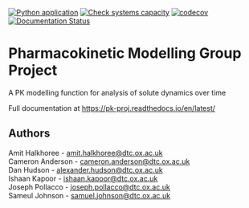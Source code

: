 [![Python application](https://github.com/Software-Engineering-BBSRC-Group-6/PK_modelling/actions/workflows/run-unittests.yml/badge.svg)](https://github.com/Software-Engineering-BBSRC-Group-6/PK_modelling/actions/workflows/run-unittests.yml)
[![Check systems capacity](https://github.com/Software-Engineering-BBSRC-Group-6/PK_modelling/actions/workflows/check-systems-compat.yml/badge.svg)](https://github.com/Software-Engineering-BBSRC-Group-6/PK_modelling/actions/workflows/check-systems-compat.yml)
[![codecov](https://codecov.io/gh/Software-Engineering-BBSRC-Group-6/PK_modelling/branch/main/graph/badge.svg?token=gdzMuuonBd)](https://codecov.io/gh/Software-Engineering-BBSRC-Group-6/PK_modelling)
[![Documentation Status](https://readthedocs.org/projects/pk-proj/badge/?version=latest)](https://pk-proj.readthedocs.io/en/latest/?badge=latest)


# Pharmacokinetic Modelling Group Project

A PK modelling function for analysis of solute dynamics over time

Full documentation at https://pk-proj.readthedocs.io/en/latest/ 

## Authors
Amit Halkhoree - amit.halkhoree@dtc.ox.ac.uk \
Cameron Anderson - cameron.anderson@dtc.ox.ac.uk \
Dan Hudson - alexander.hudson@dtc.ox.ac.uk \
Ishaan Kapoor - ishaan.kapoor@dtc.ox.ac.uk \
Joseph Pollacco - joseph.pollacco@dtc.ox.ac.uk \
Sameul Johnson - samuel.johnson@dtc.ox.ac.uk
